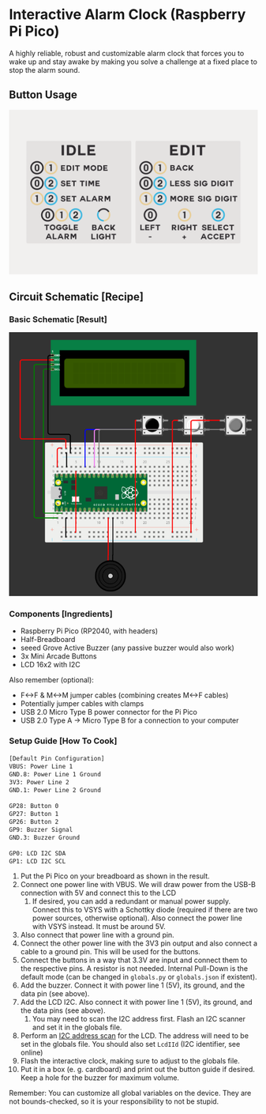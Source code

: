 # Interactive Alarm Clock (Raspberry Pi Pico)

<!-- TODO: Demo AVIF -->

A highly reliable, robust and customizable alarm clock that forces you to wake up and stay awake by making you solve a challenge at a fixed place to stop the alarm sound.

## **Button Usage**

![Button Guide](.github/buttonguide.png)


## **Circuit Schematic \[Recipe\]**

### **Basic Schematic \[Result\]**

![Basic Schematic](.github/schematic.png)

### **Components \[Ingredients\]**

- Raspberry Pi Pico (RP2040, with headers)
- Half-Breadboard
- seeed Grove Active Buzzer (any passive buzzer would also work)
- 3x Mini Arcade Buttons
- LCD 16x2 with I2C

Also remember (optional):

- F<->F & M<->M jumper cables (combining creates M<->F cables)
- Potentially jumper cables with clamps
- USB 2.0 Micro Type B power connector for the Pi Pico
- USB 2.0 Type A -> Micro Type B for a connection to your computer

### **Setup Guide \[How To Cook\]**


```
[Default Pin Configuration]
VBUS: Power Line 1
GND.8: Power Line 1 Ground
3V3: Power Line 2
GND.1: Power Line 2 Ground

GP28: Button 0
GP27: Button 1
GP26: Button 2
GP9: Buzzer Signal
GND.3: Buzzer Ground

GP0: LCD I2C SDA
GP1: LCD I2C SCL
```

1. Put the Pi Pico on your breadboard as shown in the result.
1. Connect one power line with VBUS. We will draw power from the USB-B connection with 5V and connect this to the LCD
	1. If desired, you can add a redundant or manual power supply. Connect this to VSYS with a Schottky diode (required if there are two power sources, otherwise optional). Also connect the power line with VSYS instead. It must be around 5V.
1. Also connect that power line with a ground pin.
1. Connect the other power line with the 3V3 pin output and also connect a cable to a ground pin. This will be used for the buttons.
1. Connect the buttons in a way that 3.3V are input and connect them to the respective pins. A resistor is not needed. Internal Pull-Down is the default mode (can be changed in `globals.py` or `globals.json` if existent).
1. Add the buzzer. Connect it with power line 1 (5V), its ground, and the data pin (see above).
1. Add the LCD I2C. Also connect it with power line 1 (5V), its ground, and the data pins (see above).
	1. You may need to scan the I2C address first. Flash an I2C scanner and set it in the globals file.
1. Perform an [I2C address scan](https://www.freva.com/find-out-an-i2c-address-with-the-raspberry-pi-pico/) for the LCD. The address will need to be set in the globals file. You should also set `LcdIId` (I2C identifier, see online)
1. Flash the interactive clock, making sure to adjust to the globals file.
1. Put it in a box (e. g. cardboard) and print out the button guide if desired. Keep a hole for the buzzer for maximum volume.

Remember: You can customize all global variables on the device. They are not bounds-checked, so it is your responsibility to not be stupid.
